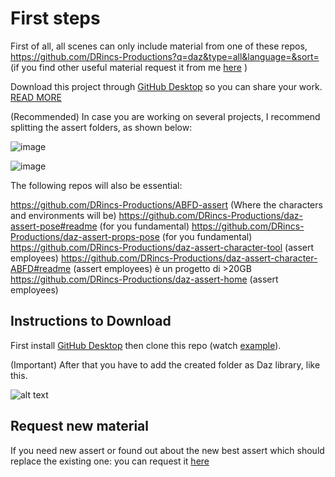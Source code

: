 # First steps 

First of all, all scenes can only include material from one of these repos, https://github.com/DRincs-Productions?q=daz&type=all&language=&sort= (if you find other useful material request it from me [here](Request-new-material) )

Download this project through [GitHub Desktop](https://desktop.github.com/) so you can share your work. [READ MORE](Instructions-to-Download)

(Recommended) In case you are working on several projects, I recommend splitting the assert folders, as shown below:

![image](https://user-images.githubusercontent.com/67595890/187970556-73c7c9a1-7def-4efe-ab4e-24f6a12e0f1e.png)

![image](https://user-images.githubusercontent.com/67595890/187970581-617e4ec2-16f1-4527-9665-c03f395c2b9b.png)

The following repos will also be essential:

https://github.com/DRincs-Productions/ABFD-assert (Where the characters and environments will be)
https://github.com/DRincs-Productions/daz-assert-pose#readme (for you fundamental)
https://github.com/DRincs-Productions/daz-assert-props-pose (for you fundamental)
https://github.com/DRincs-Productions/daz-assert-character-tool (assert employees)
https://github.com/DRincs-Productions/daz-assert-character-ABFD#readme  (assert employees) è un progetto di >20GB
https://github.com/DRincs-Productions/daz-assert-home  (assert employees)

## Instructions to Download

First install [GitHub Desktop](https://desktop.github.com/) then clone this repo (watch [example](https://docs.github.com/en/desktop/contributing-and-collaborating-using-github-desktop/adding-and-cloning-repositories/cloning-a-repository-from-github-to-github-desktop)).


(Important) After that you have to add the created folder as Daz library, like this.

![alt text](https://github.com/DonRP/BBS-3D/blob/master/images/2021-06-052.webp "Daz")



## Request new material
If you need new assert or found out about the new best assert which should replace the existing one: you can request it [here](https://github.com/DonRP/ABFD-assert-posing/issues/new/choose)

